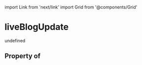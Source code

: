 import Link from 'next/link'
import Grid from '@components/Grid'

# liveBlogUpdate

undefined

## Property of



